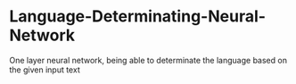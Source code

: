 # Language-Determinating-Neural-Network
One layer neural network, being able to determinate the language based on the given input text
